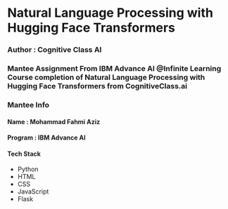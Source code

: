 <h1><b>Natural Language Processing with Hugging Face Transformers</b></h1>
<h3>Author : Cognitive Class AI</h3>
<h3>Mantee Assignment From IBM Advance AI @Infinite Learning Course completion of Natural Language Processing with Hugging Face Transformers from CognitiveClass.ai</h3>

<h3>Mantee Info</h3>
<h4>Name : Mohammad Fahmi Aziz</h4>
<h4>Program : IBM Advance AI</h4>

<h4>Tech Stack</h4>
<ul>
  <li>Python</li>
  <li>HTML</li>
  <li>CSS</li>
  <li>JavaScript</li>
  <li>Flask</li>
</ul>
